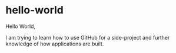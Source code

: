 # hello-world

Hello World,

I am trying to learn how to use GitHub for a side-project and further knowledge of how applications are built.
